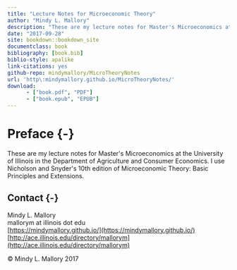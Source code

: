 ```yaml
--- 
title: "Lecture Notes for Microeconomic Theory"
author: "Mindy L. Mallory"
description: "These are my lecture notes for Master's Microeconomics at the University of Illinois Agriculture and Consumer Economics."
date: "2017-09-28"
site: bookdown::bookdown_site
documentclass: book
bibliography: [book.bib]
biblio-style: apalike
link-citations: yes
github-repo: mindymallory/MicroTheoryNotes
url: 'http\:mindymallory.github.io/MicroTheoryNotes/'
download:
      - ["book.pdf", "PDF"]
      - ["book.epub", "EPUB"]
---
```




# Preface {-}

These are my lecture notes for Master's Microeconomics at the University of Illinois in the Department of Agriculture and Consumer Economics. I use Nicholson and Snyder's 10th edition of Microeconomic Theory: Basic Principles and Extensions.



## Contact {-}
Mindy L. Mallory  
mallorym at illinois dot edu  
[https://mindymallory.github.io/](https://mindymallory.github.io/)  
[http://ace.illinois.edu/directory/mallorym](http://ace.illinois.edu/directory/mallorym)

<p>&copy; Mindy L. Mallory 2017</p>
